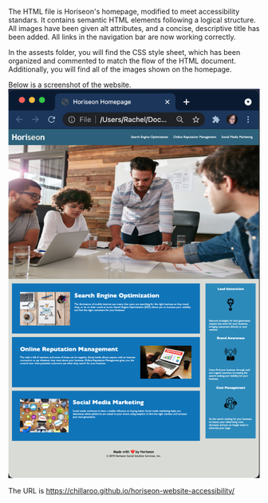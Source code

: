 The HTML file is Horiseon's homepage, modified to meet accessibility standars. It contains semantic HTML elements following a logical structure. All images have been given alt attributes, and a concise, descriptive title has been added. All links in the navigation bar are now working correctly.

In the assests folder, you will find the CSS style sheet, which has been organized and commented to match the flow of the HTML document. Additionally, you will find all of the images shown on the homepage.

Below is a screenshot of the website.
![](Horiseon-screenshot.png)

The URL is https://chillaroo.github.io/horiseon-website-accessibility/